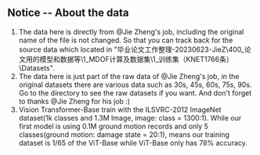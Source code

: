 ## Notice -- About the data

1. The data here is directly from @Jie Zheng's job, including the original name of the file is not changed. So that you can track back for the source data which located in "毕业论文工作整理-20230623-JieZ\400_论文用的模型和数据等\1_MDOF计算及数据集\1_训练集（KNET1766条）\Datasets".
2. The data here is just part of the raw data of @Jie Zheng's job, in the original datasets there are various data such as 30s, 45s, 60s, 75s, 90s. Go to the directory to see the raw datasets if you want. And don't forget to thanks @Jie Zheng for his job :)
3. Vision Transformer-Base train with the ILSVRC-2012 ImageNet dataset(1k classes and 1.3M Image, image: class = 1300:1). While our first model is using 0.1M ground motion records and only 5 classes(ground motion: damage state = 20:1), means our training dataset is 1/65 of the ViT-Base while ViT-Base only has 78% accuracy.
